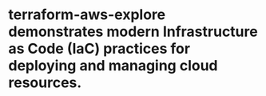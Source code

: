 # terraform-aws-explore demonstrates modern Infrastructure as Code (IaC) practices for deploying and managing cloud resources.